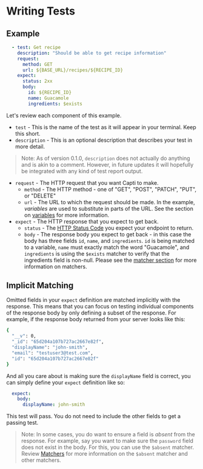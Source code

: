 # Writing Tests

## Example

```yaml
  - test: Get recipe
    description: "Should be able to get recipe information"
    request:
      method: GET
      url: ${BASE_URL}/recipes/${RECIPE_ID}
    expect:
      status: 2xx
      body:
        id: ${RECIPE_ID}
        name: Guacamole
        ingredients: $exists
```

Let's review each component of this example.

- `test` - This is the name of the test as it will appear in your terminal. Keep this short.
- `description` - This is an optional description that describes your test in more detail.
> Note: As of version 0.1.0, `description` does not actually do anything and is akin to a comment. However, in future updates it will hopefully be integrated with any kind of test report output.
- `request` - The HTTP request that you want Capti to make.
  - `method` - The HTTP method - one of "GET", "POST", "PATCH", "PUT", or "DELETE"
  - `url` - The URL to which the request should be made. In the example, _variables_ are used to substitute in parts of the URL. See the section on [variables](variables.md) for more information.
- `expect` - The HTTP response that you expect to get back.
    - `status` - The [HTTP Status Code](https://developer.mozilla.org/en-US/docs/Web/HTTP/Status) you expect your endpoint to return.
    - `body` - The response body you expect to get back - in this case the body has three fields `id`, `name`, and `ingredients`. `id` is being matched to a variable, `name` must exactly match the word "Guacamole", and `ingredients` is using the `$exists` matcher to verify that the ingredients field is non-null. Please see the [matcher section](./matchers.md) for more information on matchers.

## Implicit Matching

Omitted fields in your `expect` definition are matched implicitly with the response. This means that you can focus on testing individual components of the response body by only defining a subset of the response. For example, if the response body returned from your server looks like this:

```bash
{
  "__v": 0,
  "_id": "65d204a107b727ac2667e82f",
  "displayName": "john-smith",
  "email": "testuser3@test.com",
  "id": "65d204a107b727ac2667e82f"
}
```

And all you care about is making sure the `displayName` field is correct, you can simply define your `expect` definition like so:

```yaml
  expect:
    body:
      displayName: john-smith
```

This test will pass. You do not need to include the other fields to get a passing test. 

> Note: In some cases, you do want to ensure a field is _absent_ from the response. For example, say you want to make sure the `password` field does not exist in the body. For this, you can use the `$absent` matcher. Review [Matchers](./matchers.md) for more information on the `$absent` matcher and other matchers.

